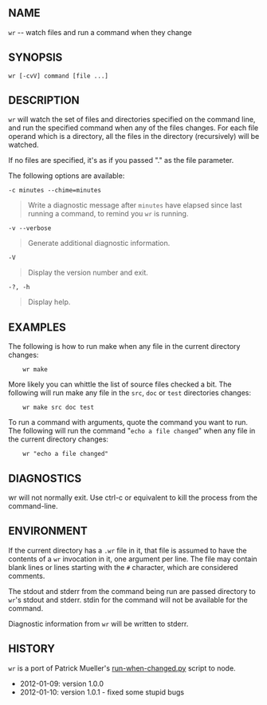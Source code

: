 <!--
# Copyright (c) 2012 Patrick Mueller
#
# Licensed under the Apache License, Version 2.0 (the "License");
# you may not use this file except in compliance with the License.
# You may obtain a copy of the License at
#
#     http://www.apache.org/licenses/LICENSE-2.0
#
# Unless required by applicable law or agreed to in writing, software
# distributed under the License is distributed on an "AS IS" BASIS,
# WITHOUT WARRANTIES OR CONDITIONS OF ANY KIND, either express or implied.
# See the License for the specific language governing permissions and
# limitations under the License.
-->

NAME
----

`wr` -- watch files and run a command when they change

SYNOPSIS
--------

    wr [-cvV] command [file ...]

DESCRIPTION
-----------

`wr` will watch the set of files and directories specified on the
command line, and run the specified command when any of the files
changes.  For each file operand which is a directory, all the files
in the directory (recursively)  will be watched.

If no files are specified, it's as if you passed "." as the file parameter.

The following options are available:

`-c minutes --chime=minutes`

> Write a diagnostic message after `minutes` have elapsed since last running
> a command, to remind you `wr` is running.

`-v --verbose`

> Generate additional diagnostic information.

`-V`

> Display the version number and exit.

`-?, -h`

> Display help.

EXAMPLES
--------

The following is how to run make when any file in the current directory
changes:

        wr make

More likely you can whittle the list of source files checked a bit.  The
following will run make any file in the `src`, `doc` or `test` directories
changes:

        wr make src doc test

To run a command with arguments, quote the command you want to run.  The
following will run the command "`echo a file changed`" when any file in the
current directory changes:

        wr "echo a file changed"

DIAGNOSTICS
-----------

wr will not normally exit.   Use ctrl-c or equivalent to kill the process
from the command-line.

ENVIRONMENT
-----------

If the current directory has a `.wr` file in it, that file is assumed
to have the contents of a `wr` invocation in it, one argument per line.
The file may contain blank lines or lines starting with the `#` character,
which are considered comments.

The stdout and stderr from the command being run are passed directory to
`wr`'s stdout and stderr.  stdin for the command will not be available
for the command.

Diagnostic information from `wr` will be written to stderr.

HISTORY
-------

`wr` is a port of Patrick Mueller's [run-when-changed.py](https://gist.github.com/240922)
script to node.

* 2012-01-09: version 1.0.0
* 2012-01-10: version 1.0.1 - fixed some stupid bugs